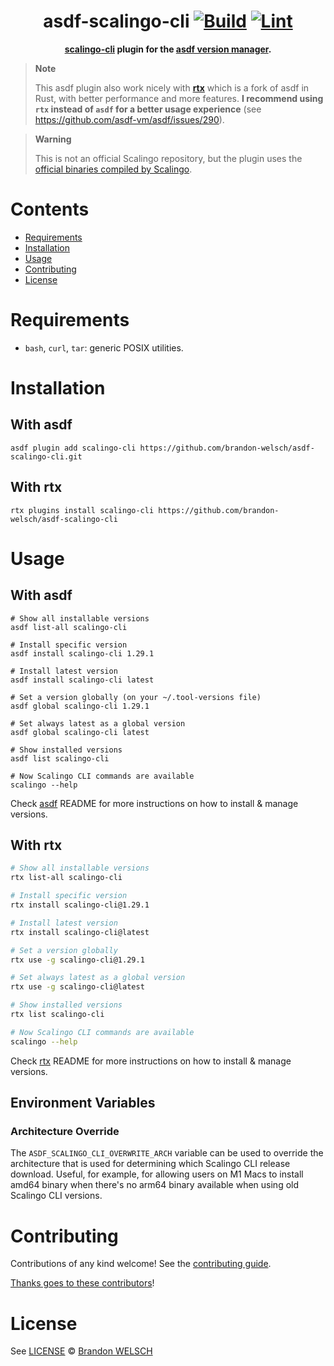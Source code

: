 <div align="center">

# asdf-scalingo-cli [![Build](https://github.com/brandon-welsch/asdf-scalingo-cli/actions/workflows/build.yml/badge.svg)](https://github.com/brandon-welsch/asdf-scalingo-cli/actions/workflows/build.yml) [![Lint](https://github.com/brandon-welsch/asdf-scalingo-cli/actions/workflows/lint.yml/badge.svg)](https://github.com/brandon-welsch/asdf-scalingo-cli/actions/workflows/lint.yml)

**[scalingo-cli](https://doc.scalingo.com/platform/cli/start) plugin for the [asdf version manager](https://asdf-vm.com).**

</div>

> **Note**
>
> This asdf plugin also work nicely with [**rtx**](https://github.com/jdxcode/rtx) which is a fork of
asdf in Rust, with better performance and more features.
> **I recommend using `rtx` instead of `asdf` for a better usage experience**
(see https://github.com/asdf-vm/asdf/issues/290).

> **Warning**
>
> This is not an official Scalingo repository, but the plugin uses the
[official binaries compiled by Scalingo](https://github.com/Scalingo/cli/releases).

# Contents

- [Requirements](#requirements)
- [Installation](#installation)
- [Usage](#usage)
- [Contributing](#contributing)
- [License](#license)

# Requirements

- `bash`, `curl`, `tar`: generic POSIX utilities.

# Installation

## With asdf

```shell
asdf plugin add scalingo-cli https://github.com/brandon-welsch/asdf-scalingo-cli.git
```

## With rtx

```shell
rtx plugins install scalingo-cli https://github.com/brandon-welsch/asdf-scalingo-cli
```

# Usage

## With asdf

```shell
# Show all installable versions
asdf list-all scalingo-cli

# Install specific version
asdf install scalingo-cli 1.29.1

# Install latest version
asdf install scalingo-cli latest

# Set a version globally (on your ~/.tool-versions file)
asdf global scalingo-cli 1.29.1

# Set always latest as a global version
asdf global scalingo-cli latest

# Show installed versions
asdf list scalingo-cli

# Now Scalingo CLI commands are available
scalingo --help
```

Check [asdf](https://github.com/asdf-vm/asdf) README for more instructions on how to
install & manage versions.

## With rtx

```bash
# Show all installable versions
rtx list-all scalingo-cli

# Install specific version
rtx install scalingo-cli@1.29.1

# Install latest version
rtx install scalingo-cli@latest

# Set a version globally
rtx use -g scalingo-cli@1.29.1

# Set always latest as a global version
rtx use -g scalingo-cli@latest

# Show installed versions
rtx list scalingo-cli

# Now Scalingo CLI commands are available
scalingo --help
```

Check [rtx](https://github.com/jdxcode/rtx) README for more instructions on how to
install & manage versions.

## Environment Variables

### Architecture Override

The `ASDF_SCALINGO_CLI_OVERWRITE_ARCH` variable can be used to override the architecture that is
used for determining which Scalingo CLI release download. Useful, for example, for allowing users
on M1 Macs to install amd64 binary when there's no arm64 binary available when using old Scalingo
CLI versions.

# Contributing

Contributions of any kind welcome! See the [contributing guide](contributing.md).

[Thanks goes to these contributors](https://github.com/brandon-welsch/asdf-scalingo-cli/graphs/contributors)!

# License

See [LICENSE](LICENSE) © [Brandon WELSCH](https://github.com/brandon-welsch/)
